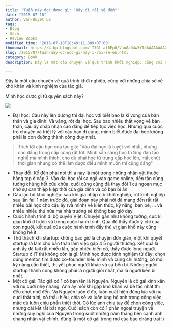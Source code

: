 ```yaml
---
title: 'Tuần này đọc được gì: "Hãy đi rồi sẽ đến"'
date: "2015-07-18"
author: Van-Duyet Le
tags:
- Blog
- Sách
- Review Books
modified_time: '2015-07-18T18:49:11.889+07:00'
thumbnail: https://4.bp.blogspot.com/-I7Gl-al6Ep8/Vao8aQ4w5YI/AAAAAAAACpk/CPHVylrXseU/s1600/IMG_20150718_182503.jpg
slug: /2015/07/tuan-nay-oc-uoc-gi-hay-i-roi-se-en.html
category: Book
description: Đây là một câu chuyện về quá trình khởi nghiệp, cũng với những chia sẻ về khó khăn và kinh nghiệm của tác giả.

---
```


Đây là một câu chuyện về quá trình khởi nghiệp, cũng với những chia sẻ về khó khăn và kinh nghiệm của tác giả.

Mình học được gì từ quyển sách này?

![](https://4.bp.blogspot.com/-I7Gl-al6Ep8/Vao8aQ4w5YI/AAAAAAAACpk/CPHVylrXseU/s640/IMG_20150718_182503.jpg)

- Đại học: Cậu này lên đường thi đại học với biết bao là kì vọng của bản thân và gia đình. Và vâng, rớt đại học. Sau bao nhiêu thất vọng về bản thân, cậu ấy chấp nhận cao đẳng để tiếp tục việc học. Nhưng qua cuộc trò chuyện và triết lý với cậu bạn đi cùng, mình biết được đại học không phải là con đường thành công duy nhất.

> Trích lời cậu bạn của tác giả:
> "Vào đại học là tuyệt với nhất, nhưng cao đẳng trung cấp cũng rất tốt. Mình sẵn sàng học trường đào tạo nghề mà mình thích, cho dù phải học từ trung cấp học lên, mất chút thời gian nhưng có thể làm được điều mình muốn thì cũng đáng"

- Thay đổi: Kế đến phải nói thì a này là một trong những nhân vật thuộc hàng top ở cấp 3. Vào đại học rồi sa ngã vào game online, đến tận cùng tưởng chừng hết cứu chữa, cuối cùng cũng đã thay đổi 1 cú ngoạn mục nhờ sự can thiệp kiệp thời của gia đình và cô bạn bí ẩn. 
- Câu lạc bộ khởi nghiệp: sau khi gia nhập clb khởi nghiệp, rút kinh nghiệp sau lần fail 1 năm trước đó, giai đoạn này phải nói đã mang đến rất rất nhiều bài học cho cậu ấy (và mình) về kiến thức, kỹ năng, bạn bè, ... và nhiều nhiều thứ nữa mà nhà trường sẽ không bao giờ dạy.
- Cuộc hành trình đi bộ xuyên Việt: Chuyện gần như không tưởng, cực kì gian khổ ở trước và trong cuộc hành trình. Qua đó thấy được ý chí của con người, kết quả của cuộc hành trình đầy thú vị gian khổ này cũng không hề ít.
- Thử thách khi startup: không bao giờ là chuyện đơn giản, một khi quyết startup là làm cho bản thân làm việc gấp 4 5 người thường. Kết quả là anh ấy đã fail rất nhiều lần, gặp nhiều biến cố, thấy được lòng người. Startup ở IT thì không còn lạ gì. Mình học được kinh nghiệm từ đây: chọn đúng mentor, tìm được co-founder hiểu mình và cùng chí hướng, có mọi kỹ năng cần thiết, thuyết phục người khác và sự bền bỉ. Những người startup thành công không phải là người giỏi nhất, mà là người bền bỉ nhất. 
- Một cô gái: Tác giả có 1 cô bạn tên là Nguyên. Nguyên là cô gái xinh xắn với nụ cười nhẹ nhàng. Anh ấy mỗi khi gặp khó khăn và bế tắc nhất thì đều chợt nhớ đến. Và Nguyên luôn ở đó, luôn xuất hiện đúng lúc với nụ cười thật tươi, cô thấu hiểu, chia sẻ và luôn ủng hộ anh trong công việc, mặc dù luôn chịu phần thiệt thòi. Có lúc anh chia tay để chọn công việc, nhưng cái kết rất bất ngờ. Cuối sách còn có 1 phần ngoại truyện về những suy nghĩ của Nguyên trong suốt những năm tháng bên cạnh anh chàng nhân vật chính, đúng là một cô gái trong mơ của bao chàng trai :) 
